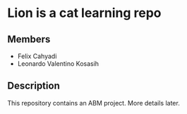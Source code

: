 # Lion is a cat learning repo

## Members
* Felix Cahyadi
* Leonardo Valentino Kosasih

## Description
This repository contains an ABM project. More details later.
